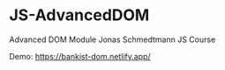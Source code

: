# JS-AdvancedDOM
Advanced DOM Module Jonas Schmedtmann JS Course

Demo: https://bankist-dom.netlify.app/
